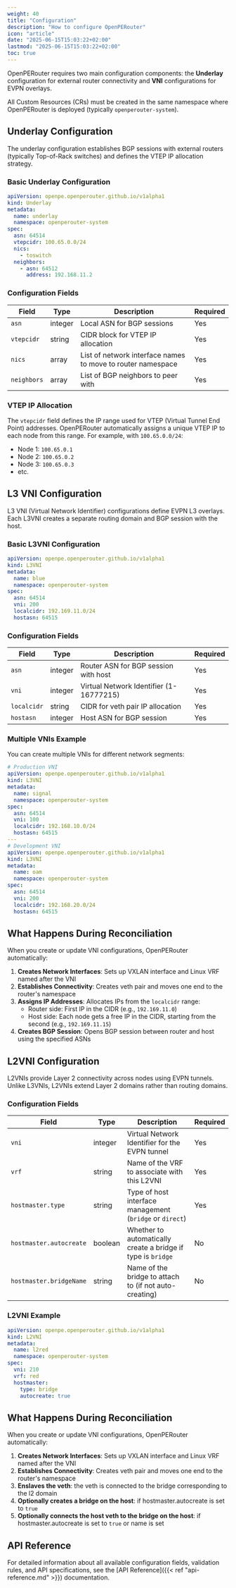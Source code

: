 ```yaml
---
weight: 40
title: "Configuration"
description: "How to configure OpenPERouter"
icon: "article"
date: "2025-06-15T15:03:22+02:00"
lastmod: "2025-06-15T15:03:22+02:00"
toc: true
---
```


OpenPERouter requires two main configuration components: the **Underlay** configuration for external router connectivity and **VNI** configurations for EVPN overlays.

All Custom Resources (CRs) must be created in the same namespace where OpenPERouter is deployed (typically `openperouter-system`).

## Underlay Configuration

The underlay configuration establishes BGP sessions with external routers (typically Top-of-Rack switches) and defines the VTEP IP allocation strategy.

### Basic Underlay Configuration

```yaml
apiVersion: openpe.openperouter.github.io/v1alpha1
kind: Underlay
metadata:
  name: underlay
  namespace: openperouter-system
spec:
  asn: 64514
  vtepcidr: 100.65.0.0/24
  nics:
    - toswitch
  neighbors:
    - asn: 64512
      address: 192.168.11.2
```

### Configuration Fields

| Field | Type | Description | Required |
|-------|------|-------------|----------|
| `asn` | integer | Local ASN for BGP sessions | Yes |
| `vtepcidr` | string | CIDR block for VTEP IP allocation | Yes |
| `nics` | array | List of network interface names to move to router namespace | Yes |
| `neighbors` | array | List of BGP neighbors to peer with | Yes |

### VTEP IP Allocation

The `vtepcidr` field defines the IP range used for VTEP (Virtual Tunnel End Point) addresses. OpenPERouter automatically assigns a unique VTEP IP to each node from this range. For example, with `100.65.0.0/24`:

- Node 1: `100.65.0.1`
- Node 2: `100.65.0.2`
- Node 3: `100.65.0.3`
- etc.

## L3 VNI Configuration

L3 VNI (Virtual Network Identifier) configurations define EVPN L3 overlays. Each L3VNI creates a separate routing domain and BGP session with the host.

### Basic L3VNI Configuration

```yaml
apiVersion: openpe.openperouter.github.io/v1alpha1
kind: L3VNI
metadata:
  name: blue
  namespace: openperouter-system
spec:
  asn: 64514
  vni: 200
  localcidr: 192.169.11.0/24
  hostasn: 64515
```

### Configuration Fields

| Field | Type | Description | Required |
|-------|------|-------------|----------|
| `asn` | integer | Router ASN for BGP session with host | Yes |
| `vni` | integer | Virtual Network Identifier (1-16777215) | Yes |
| `localcidr` | string | CIDR for veth pair IP allocation | Yes |
| `hostasn` | integer | Host ASN for BGP session | Yes |

### Multiple VNIs Example

You can create multiple VNIs for different network segments:

```yaml
# Production VNI
apiVersion: openpe.openperouter.github.io/v1alpha1
kind: L3VNI
metadata:
  name: signal
  namespace: openperouter-system
spec:
  asn: 64514
  vni: 100
  localcidr: 192.168.10.0/24
  hostasn: 64515
---
# Development VNI
apiVersion: openpe.openperouter.github.io/v1alpha1
kind: L3VNI
metadata:
  name: oam
  namespace: openperouter-system
spec:
  asn: 64514
  vni: 200
  localcidr: 192.168.20.0/24
  hostasn: 64515
```

## What Happens During Reconciliation

When you create or update VNI configurations, OpenPERouter automatically:

1. **Creates Network Interfaces**: Sets up VXLAN interface and Linux VRF named after the VNI
2. **Establishes Connectivity**: Creates veth pair and moves one end to the router's namespace
3. **Assigns IP Addresses**: Allocates IPs from the `localcidr` range:
   - Router side: First IP in the CIDR (e.g., `192.169.11.0`)
   - Host side: Each node gets a free IP in the CIDR, starting from the second (e.g., `192.169.11.15`)
4. **Creates BGP Session**: Opens BGP session between router and host using the specified ASNs

## L2VNI Configuration

L2VNIs provide Layer 2 connectivity across nodes using EVPN tunnels. Unlike L3VNIs, L2VNIs extend Layer 2 domains rather than routing domains.

### Configuration Fields

| Field | Type | Description | Required |
|-------|------|-------------|----------|
| `vni` | integer | Virtual Network Identifier for the EVPN tunnel | Yes |
| `vrf` | string | Name of the VRF to associate with this L2VNI | Yes |
| `hostmaster.type` | string | Type of host interface management (`bridge` or `direct`) | Yes |
| `hostmaster.autocreate` | boolean | Whether to automatically create a bridge if type is `bridge` | No |
| `hostmaster.bridgeName` | string | Name of the bridge to attach to (if not auto-creating) | No |

### L2VNI Example

```yaml
apiVersion: openpe.openperouter.github.io/v1alpha1
kind: L2VNI
metadata:
  name: l2red
  namespace: openperouter-system
spec:
  vni: 210
  vrf: red
  hostmaster:
    type: bridge
    autocreate: true
```

## What Happens During Reconciliation

When you create or update VNI configurations, OpenPERouter automatically:

1. **Creates Network Interfaces**: Sets up VXLAN interface and Linux VRF named after the VNI
2. **Establishes Connectivity**: Creates veth pair and moves one end to the router's namespace
3. **Enslaves the veth**: the veth is connected to the bridge corresponding to the l2 domain
4. **Optionally creates a bridge on the host**: if hostmaster.autocreate is set to `true`
5. **Optionally connects the host veth to the bridge on the host**: if hostmaster.autocreate is set to `true` or name
is set

## API Reference

For detailed information about all available configuration fields, validation rules, and API specifications, see the [API Reference]({{< ref "api-reference.md" >}}) documentation.
